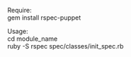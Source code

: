 Require:
<br>gem install rspec-puppet

Usage:
<br>cd module_name
<br>ruby -S rspec spec/classes/init_spec.rb
